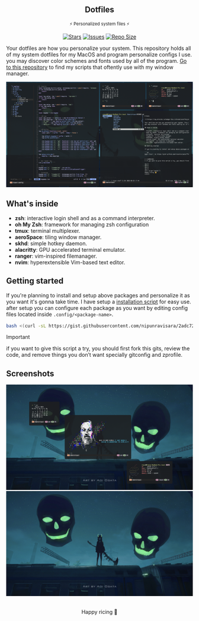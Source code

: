 <p align="center">
  <h2 align="center">Dotfiles</h2>
  <p align="center"><sup>⚡ Personalized system files ⚡</sup></p>
</p>

<p align="center">
	<a href="https://github.com/nipunravisara/dotfiles/stargazers">
		<img alt="Stars" src="https://img.shields.io/github/stars/nipunravisara/dotfiles?style=for-the-badge&logo=starship&color=C9CBFF&logoColor=D9E0EE&labelColor=302D41"></a>
	<a href="https://github.com/nipunravisara/dotfiles/issues">
		<img alt="Issues" src="https://img.shields.io/github/issues/nipunravisara/dotfiles?style=for-the-badge&logo=bilibili&color=F5E0DC&logoColor=D9E0EE&labelColor=302D41"></a>
	<a href="https://github.com/nipunravisara/dotfiles">
		<img alt="Repo Size" src="https://img.shields.io/github/repo-size/nipunravisara/dotfiles?color=%23DDB6F2&label=SIZE&logo=codesandbox&style=for-the-badge&logoColor=D9E0EE&labelColor=302D41"/></a>
</p>

Your dotfiles are how you personalize your system. This repository holds all of my system dotfiles for my MacOS and program personalize configs I use. you may discover color schemes and fonts used by all of the program. [Go to this repository](https://github.com/nipunravisara/scripts) to find my scripts that oftently use with my window manager.

![yabai-macos-setup](https://raw.githubusercontent.com/nipunravisara/dotfiles/main/.local/screenshots/ss0.png)

## What's inside

- **zsh**: interactive login shell and as a command interpreter.
- **oh My Zsh**: framework for managing zsh configuration
- **tmux**: terminal multiplexer.
- **aeroSpace**: tiling window manager.
- **skhd**: simple hotkey daemon.
- **alacritty**: GPU accelerated terminal emulator.
- **ranger**: vim-inspired filemanager.
- **nvim**: hyperextensible Vim-based text editor.

## Getting started

If you're planning to install and setup above packages and personalize it as you want it's gonna take time. I have setup a [installation script](https://gist.github.com/nipunravisara/2adc724c27b8eea67951276b74dfa211) for easy use. after setup you can configure each package as you want by editing config files located inside `.config/<package-name>`.

```sh
bash <(curl -sL https://gist.githubusercontent.com/nipunravisara/2adc724c27b8eea67951276b74dfa211/raw/e938a01c9eb95767f88ba35a5a4e6a9c08e0331c/script.sh)
```

> [!IMPORTANT]  
> if you want to give this script a try, you should first fork this gits, review the code, and remove things you don’t want specially gitconfig and zprofile.

## Screenshots

![yabai-macos-setup](https://raw.githubusercontent.com/nipunravisara/dotfiles/main/.local/screenshots/ss1.png)
![yabai-macos-setup](https://raw.githubusercontent.com/nipunravisara/dotfiles/main/.local/screenshots/ss2.png)
<br/>
<br/>

<div align="center">
Happy ricing 🤘
</div>
